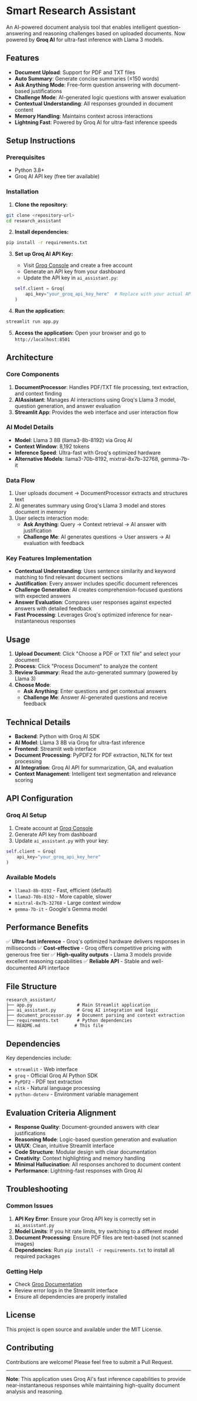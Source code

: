 # Smart Research Assistant

An AI-powered document analysis tool that enables intelligent question-answering and reasoning challenges based on uploaded documents. Now powered by **Groq AI** for ultra-fast inference with Llama 3 models.

## Features

- **Document Upload**: Support for PDF and TXT files
- **Auto Summary**: Generate concise summaries (≤150 words)
- **Ask Anything Mode**: Free-form question answering with document-based justifications
- **Challenge Mode**: AI-generated logic questions with answer evaluation
- **Contextual Understanding**: All responses grounded in document content
- **Memory Handling**: Maintains context across interactions
- **Lightning Fast**: Powered by Groq AI for ultra-fast inference speeds

## Setup Instructions

### Prerequisites
- Python 3.8+
- Groq AI API key (free tier available)

### Installation

1. **Clone the repository:**
```bash
git clone <repository-url>
cd research_assistant
```

2. **Install dependencies:**
```bash
pip install -r requirements.txt
```

3. **Set up Groq AI API Key:**
   - Visit [Groq Console](https://console.groq.com/) and create a free account
   - Generate an API key from your dashboard
   - Update the API key in `ai_assistant.py`:
   ```python
   self.client = Groq(
       api_key="your_groq_api_key_here"  # Replace with your actual API key
   )
   ```

4. **Run the application:**
```bash
streamlit run app.py
```

5. **Access the application:**
Open your browser and go to `http://localhost:8501`

## Architecture

### Core Components

1. **DocumentProcessor**: Handles PDF/TXT file processing, text extraction, and context finding
2. **AIAssistant**: Manages AI interactions using Groq's Llama 3 model, question generation, and answer evaluation
3. **Streamlit App**: Provides the web interface and user interaction flow

### AI Model Details

- **Model**: Llama 3 8B (llama3-8b-8192) via Groq AI
- **Context Window**: 8,192 tokens
- **Inference Speed**: Ultra-fast with Groq's optimized hardware
- **Alternative Models**: llama3-70b-8192, mixtral-8x7b-32768, gemma-7b-it

### Data Flow

1. User uploads document → DocumentProcessor extracts and structures text
2. AI generates summary using Groq's Llama 3 model and stores document in memory
3. User selects interaction mode:
   - **Ask Anything**: Query → Context retrieval → AI answer with justification
   - **Challenge Me**: AI generates questions → User answers → AI evaluation with feedback

### Key Features Implementation

- **Contextual Understanding**: Uses sentence similarity and keyword matching to find relevant document sections
- **Justification**: Every answer includes specific document references
- **Challenge Generation**: AI creates comprehension-focused questions with expected answers
- **Answer Evaluation**: Compares user responses against expected answers with detailed feedback
- **Fast Processing**: Leverages Groq's optimized inference for near-instantaneous responses

## Usage

1. **Upload Document**: Click "Choose a PDF or TXT file" and select your document
2. **Process**: Click "Process Document" to analyze the content
3. **Review Summary**: Read the auto-generated summary (powered by Llama 3)
4. **Choose Mode**:
   - **Ask Anything**: Enter questions and get contextual answers
   - **Challenge Me**: Answer AI-generated questions and receive feedback

## Technical Details

- **Backend**: Python with Groq AI SDK
- **AI Model**: Llama 3 8B via Groq for ultra-fast inference
- **Frontend**: Streamlit web interface
- **Document Processing**: PyPDF2 for PDF extraction, NLTK for text processing
- **AI Integration**: Groq AI API for summarization, QA, and evaluation
- **Context Management**: Intelligent text segmentation and relevance scoring

## API Configuration

### Groq AI Setup
1. Create account at [Groq Console](https://console.groq.com/)
2. Generate API key from dashboard
3. Update `ai_assistant.py` with your key:
```python
self.client = Groq(
    api_key="your_groq_api_key_here"
)
```

### Available Models
- `llama3-8b-8192` - Fast, efficient (default)
- `llama3-70b-8192` - More capable, slower
- `mixtral-8x7b-32768` - Large context window
- `gemma-7b-it` - Google's Gemma model

## Performance Benefits

✅ **Ultra-fast inference** - Groq's optimized hardware delivers responses in milliseconds
✅ **Cost-effective** - Groq offers competitive pricing with generous free tier
✅ **High-quality outputs** - Llama 3 models provide excellent reasoning capabilities
✅ **Reliable API** - Stable and well-documented API interface

## File Structure

```
research_assistant/
├── app.py                 # Main Streamlit application
├── ai_assistant.py        # Groq AI integration and logic
├── document_processor.py  # Document parsing and context extraction
├── requirements.txt       # Python dependencies
└── README.md             # This file
```

## Dependencies

Key dependencies include:
- `streamlit` - Web interface
- `groq` - Official Groq AI Python SDK
- `PyPDF2` - PDF text extraction
- `nltk` - Natural language processing
- `python-dotenv` - Environment variable management

## Evaluation Criteria Alignment

- **Response Quality**: Document-grounded answers with clear justifications
- **Reasoning Mode**: Logic-based question generation and evaluation
- **UI/UX**: Clean, intuitive Streamlit interface
- **Code Structure**: Modular design with clear documentation
- **Creativity**: Context highlighting and memory handling
- **Minimal Hallucination**: All responses anchored to document content
- **Performance**: Lightning-fast responses with Groq AI

## Troubleshooting

### Common Issues

1. **API Key Error**: Ensure your Groq API key is correctly set in `ai_assistant.py`
2. **Model Limits**: If you hit rate limits, try switching to a different model
3. **Document Processing**: Ensure PDF files are text-based (not scanned images)
4. **Dependencies**: Run `pip install -r requirements.txt` to install all required packages

### Getting Help

- Check [Groq Documentation](https://console.groq.com/docs)
- Review error logs in the Streamlit interface
- Ensure all dependencies are properly installed

## License

This project is open source and available under the MIT License.

## Contributing

Contributions are welcome! Please feel free to submit a Pull Request.

---

**Note**: This application uses Groq AI's fast inference capabilities to provide near-instantaneous responses while maintaining high-quality document analysis and reasoning.
